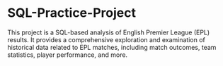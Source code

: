 # SQL-Practice-Project
This project is a SQL-based analysis of English Premier League (EPL) results. It provides a comprehensive exploration and examination of historical data related to EPL matches, including match outcomes, team statistics, player performance, and more.
